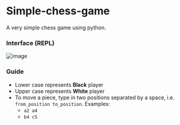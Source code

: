 # Simple-chess-game
A very simple chess game using python.  
### Interface (REPL)
![image](https://user-images.githubusercontent.com/95510991/144695046-a350622a-8dbb-430e-8637-9b62269f2848.png)
### Guide
- Lower case represents **Black** player
- Upper case represents **White** player
- To move a piece, type in two positions separated by a space, i.e. `from_position to_position`. Examples:
  - `a2 a4`
  - `b4 c5`

